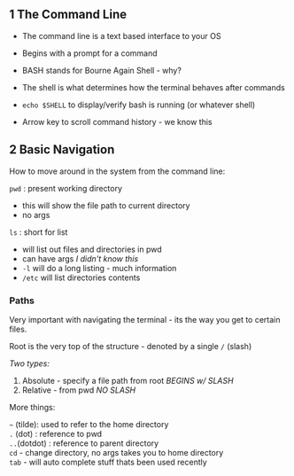 ## 1 The Command Line
- The command line is a text based interface to your OS
- Begins with a prompt for a command
- BASH stands for Bourne Again Shell - why?
- The shell is what determines how the terminal behaves after commands

- ``echo $SHELL`` to display/verify bash is running (or whatever shell)

- Arrow key to scroll command history - we know this 

## 2 Basic Navigation

How to move around in the system from the command line:

``pwd`` : present working directory

- this will show the file path to current directory
- no args

``ls`` : short for list

- will list out files and directories in pwd  
- can have args *I didn't know this*  
- ``-l`` will do a long listing - much information  
- ``/etc`` will list directories contents

### Paths

Very important with navigating the terminal - its the way you get to certain files.

Root is the very top of the structure - denoted by a single ``/`` (slash)

*Two types:*

1. Absolute - specify a file path from root  *BEGINS w/ SLASH*
2. Relative - from pwd  *NO SLASH*

More things:

``~`` (tilde): used to refer to the home directory  
``.`` (dot) : reference to pwd  
``..``(dotdot) : reference to parent directory  
``cd``  - change directory, no args takes you to home directory  
``tab`` - will auto complete stuff thats been used recently  
